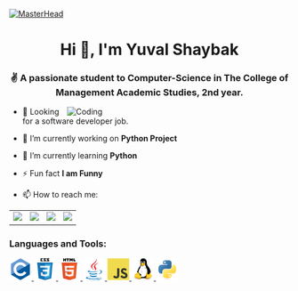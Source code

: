[![MasterHead](https://user-images.githubusercontent.com/10498744/210012254-234538ff-d198-48aa-8964-37e6fd45d227.gif)](https://yuvalsaybak.io)

<h1 align="center">Hi 👋, I'm Yuval Shaybak</h1>
<h3 align="center">✌ A passionate student to Computer-Science in The College of Management Academic Studies, 2nd year.</h3>

<img align="right" alt="Coding" width="400" src="https://cdn.dribbble.com/users/1162077/screenshots/3848914/programmer.gif">

- 🤔 Looking for a software developer job.

- 🔭 I’m currently working on **Python Project**

- 🌱 I’m currently learning **Python**

- ⚡ Fun fact **I am Funny**

- 📫 How to reach me:
<table>
    <tbody>
        <tr>
            <td><a href="mailto:yuvalsaybak@gmail.com">
            <img height="50" src="https://www.vectorlogo.zone/logos/gmail/gmail-ar21.svg"/>
            </a></td>
            <td><a href="https://www.facebook.com/yuvalsaybak16">
            <img height="50" src="https://www.vectorlogo.zone/logos/facebook/facebook-ar21.svg" />
            </a></td>
            <td><a href="https://www.linkedin.com/in/yuval-saybak/">
            <img height="50" src="https://www.vectorlogo.zone/logos/linkedin/linkedin-ar21.svg" />
            </a></td>
            <td><a href="https://www.instagram.com/yuvalsaybak/?igshid=ZjE2NGZiNDQ%3D">
            <img height="50" src="https://www.vectorlogo.zone/logos/instagram/instagram-ar21.svg"/>
            </a></td>
        </tr>
    </tbody>
</table>

<h3 align="left">Languages and Tools:</h3>
<p align="left"> <a href="https://www.cprogramming.com/" target="_blank" rel="noreferrer"> <img src="https://raw.githubusercontent.com/devicons/devicon/master/icons/c/c-original.svg" alt="c" width="40" height="40"/> </a> <a href="https://www.w3schools.com/css/" target="_blank" rel="noreferrer"> <img src="https://raw.githubusercontent.com/devicons/devicon/master/icons/css3/css3-original-wordmark.svg" alt="css3" width="40" height="40"/> </a> <a href="https://www.w3.org/html/" target="_blank" rel="noreferrer"> <img src="https://raw.githubusercontent.com/devicons/devicon/master/icons/html5/html5-original-wordmark.svg" alt="html5" width="40" height="40"/> </a> <a href="https://www.java.com" target="_blank" rel="noreferrer"> <img src="https://raw.githubusercontent.com/devicons/devicon/master/icons/java/java-original.svg" alt="java" width="40" height="40"/> </a> <a href="https://developer.mozilla.org/en-US/docs/Web/JavaScript" target="_blank" rel="noreferrer"> <img src="https://raw.githubusercontent.com/devicons/devicon/master/icons/javascript/javascript-original.svg" alt="javascript" width="40" height="40"/> </a> <a href="https://www.linux.org/" target="_blank" rel="noreferrer"> <img src="https://raw.githubusercontent.com/devicons/devicon/master/icons/linux/linux-original.svg" alt="linux" width="40" height="40"/> </a> <a href="https://www.python.org" target="_blank" rel="noreferrer"> <img src="https://raw.githubusercontent.com/devicons/devicon/master/icons/python/python-original.svg" alt="python" width="40" height="40"/> </a> </p>

